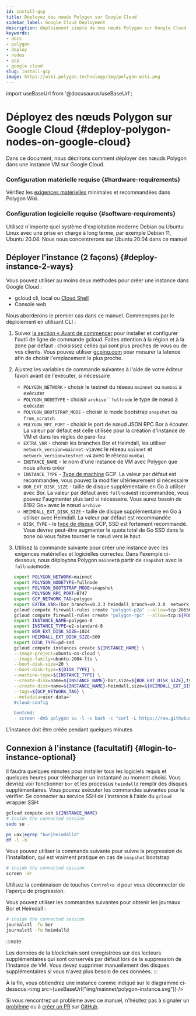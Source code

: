 ```yaml
---
id: install-gcp
title: Déployez des nœuds Polygon sur Google Cloud
sidebar_label: Google Cloud Deployment
description: déploiement simple de vos nœuds Polygon sur Google Cloud
keywords:
- docs
- polygon
- deploy
- nodes
- gcp
- google cloud
slug: install-gcp
image: https://wiki.polygon.technology/img/polygon-wiki.png
---
```

import useBaseUrl from '@docusaurus/useBaseUrl';

# Déployez des nœuds Polygon sur Google Cloud {#deploy-polygon-nodes-on-google-cloud}

Dans ce document, nous décrirons comment déployer des nœuds Polygon dans une instance VM sur Google Cloud.

### Configuration matérielle requise {#hardware-requirements}

Vérifiez les [exigences matérielles](/docs/maintain/validate/validator-node-system-requirements) minimales et recommandées dans Polygon Wiki.

### Configuration logicielle requise {#software-requirements}

Utilisez n'importe quel système d'exploitation moderne Debian ou Ubuntu Linux avec une prise en charge à long terme, par exemple Debian 11, Ubuntu 20.04. Nous nous concentrerons sur Ubuntu 20.04 dans ce manuel

## Déployer l'instance (2 façons) {#deploy-instance-2-ways}

Vous pouvez utiliser au moins deux méthodes pour créer une instance dans Google Cloud :

* gcloud cli, local ou [Cloud Shell](https://cloud.google.com/shell)
* Console web

Nous aborderons le premier cas dans ce manuel. Commençons par le déploiement en utilisant CLI :
1. Suivez [la section « Avant de commencer](https://cloud.google.com/compute/docs/instances/create-start-instance#before-you-begin) pour installer et configurer l'outil de ligne de commande gcloud. Faites attention à la région et à la zone par défaut : choisissez celles qui sont plus proches de vous ou de vos clients. Vous pouvez utiliser [gcping.com](https://gcping.com) pour mesurer la latence afin de choisir l'emplacement le plus proche.
2. Ajustez les variables de commande suivantes à l'aide de votre éditeur favori avant de l'exécuter, si nécessaire
   * `POLYGON_NETWORK` - choisir le testnet du réseau `mainnet` ou `mumbai` à exécuter
   * `POLYGON_NODETYPE` - choisir `archive``fullnode` le type de nœud à exécuter
   * `POLYGON_BOOTSTRAP_MODE` - choisir le mode bootstrap `snapshot` ou `from_scratch`
   * `POLYGON_RPC_PORT` - choisir le port de nœud JSON RPC Bor à écouter. La valeur par défaut est celle utilisée pour la création d'instance de VM et dans les règles de pare-feu
   * `EXTRA_VAR` - choisir les branches Bor et Heimdall, les utiliser `network_version=mainnet-v1`avec le réseau `mainnet` et `network_version=testnet-v4` avec le réseau `mumbai`
   * `INSTANCE_NAME` - le nom d'une instance de VM avec Polygon que nous allons créer
   * `INSTANCE_TYPE` - [Type de machine](https://cloud.google.com/compute/docs/machine-types) GCP. La valeur par défaut est recommandée, vous pouvez la modifier ultérieurement si nécessaire
   * `BOR_EXT_DISK_SIZE` - taille de disque supplémentaire en Go à utiliser avec Bor. La valeur par défaut avec `fullnode`est recommandée, vous pouvez l'augmenter plus tard si nécessaire. Vous aurez besoin de 8192 Go+ avec le nœud `archive`
   * `HEIMDALL_EXT_DISK_SIZE` - taille de disque supplémentaire en Go à utiliser avec Heimdall. La valeur par défaut est recommandée
   * `DISK_TYPE` - le [type de disque](https://cloud.google.com/compute/docs/disks#disk-types) GCP, SSD est fortement recommandé. Vous devrez peut-être augmenter le quota total de Go SSD dans la zone où vous faites tourner le nœud vers le haut.

3. Utilisez la commande suivante pour créer une instance avec les exigences matérielles et logicielles correctes. Dans l'exemple ci-dessous, nous déployons Polygon `mainnet`à partir de `snapshot` avec le `fullnode`mode:
```bash
   export POLYGON_NETWORK=mainnet
   export POLYGON_NODETYPE=fullnode
   export POLYGON_BOOTSTRAP_MODE=snapshot
   export POLYGON_RPC_PORT=8747
   export GCP_NETWORK_TAG=polygon
   export EXTRA_VAR=(bor_branch=v0.3.3 heimdall_branch=v0.3.0  network_version=mainnet-v1 node_type=sentry/sentry heimdall_network=${POLYGON_NETWORK})
   gcloud compute firewall-rules create "polygon-p2p" --allow=tcp:26656,tcp:30303,udp:30303 --description="polygon p2p" --target-tags=${GCP_NETWORK_TAG}
   gcloud compute firewall-rules create "polygon-rpc" --allow=tcp:${POLYGON_RPC_PORT} --description="polygon rpc" --target-tags=${GCP_NETWORK_TAG}
   export INSTANCE_NAME=polygon-0
   export INSTANCE_TYPE=e2-standard-8
   export BOR_EXT_DISK_SIZE=1024
   export HEIMDALL_EXT_DISK_SIZE=500
   export DISK_TYPE=pd-ssd
   gcloud compute instances create ${INSTANCE_NAME} \
   --image-project=ubuntu-os-cloud \
   --image-family=ubuntu-2004-lts \
   --boot-disk-size=20 \
   --boot-disk-type=${DISK_TYPE} \
   --machine-type=${INSTANCE_TYPE} \
   --create-disk=name=${INSTANCE_NAME}-bor,size=${BOR_EXT_DISK_SIZE},type=${DISK_TYPE},auto-delete=no \
   --create-disk=name=${INSTANCE_NAME}-heimdall,size=${HEIMDALL_EXT_DISK_SIZE},type=${DISK_TYPE},auto-delete=no \
   --tags=${GCP_NETWORK_TAG} \
   --metadata=user-data='
   #cloud-config

   bootcmd:
   - screen -dmS polygon su -l -c bash -c "curl -L https://raw.githubusercontent.com/maticnetwork/node-ansible/master/install-gcp.sh | bash -s -- -n '${POLYGON_NETWORK}' -m '${POLYGON_NODETYPE}' -s '${POLYGON_BOOTSTRAP_MODE}' -p '${POLYGON_RPC_PORT}' -e \"'${EXTRA_VAR}'\"; bash"'
```
L'instance doit être créée pendant quelques minutes

## Connexion à l'instance (facultatif) {#login-to-instance-optional}

Il faudra quelques minutes pour installer tous les logiciels requis et quelques heures pour télécharger un instantané au moment choisi. Vous devriez voir fonctionner `bor` et les processus `heimdalld` remplir des disques supplémentaires. Vous pouvez exécuter les commandes suivantes pour le vérifier.
Se connecter au service SSH de l'instance à l'aide du `gcloud` wrapper SSH:
```bash
gcloud compute ssh ${INSTANCE_NAME}
# inside the connected session
sudo su -

ps uax|egrep "bor|heimdalld"
df -l -h
```
Vous pouvez utiliser la commande suivante pour suivre la progression de l'installation, qui est vraiment pratique en cas de `snapshot` bootstrap
```bash
# inside the connected session
screen -dr
```
Utilisez la combinaison de touches `Control+a d` pour vous déconnecter de l'aperçu de progression.

Vous pouvez utiliser les commandes suivantes pour obtenir les journaux Bor et Heimdall :
```bash
# inside the connected session
journalctl -fu bor
journalctl -fu heimdalld
```
:::note

Les données de la blockchain sont enregistrées sur des lecteurs supplémentaires qui sont conservés par défaut lors de la suppression de l'instance de VM. Vous devez supprimer manuellement des disques supplémentaires si vous n'avez plus besoin de ces données.
:::

À la fin, vous obtiendrez une instance comme indiqué sur le diagramme ci-dessous:<img src={useBaseUrl("img/mainnet/polygon-instance.svg")} />

Si vous rencontrez un problème avec ce manuel, n'hésitez pas à signaler un [problème](https://github.com/maticnetwork/matic-docs/issues) ou à [créer un PR](https://github.com/maticnetwork/matic-docs/pulls) sur [GitHub](https://github.com/maticnetwork/matic-docs).
